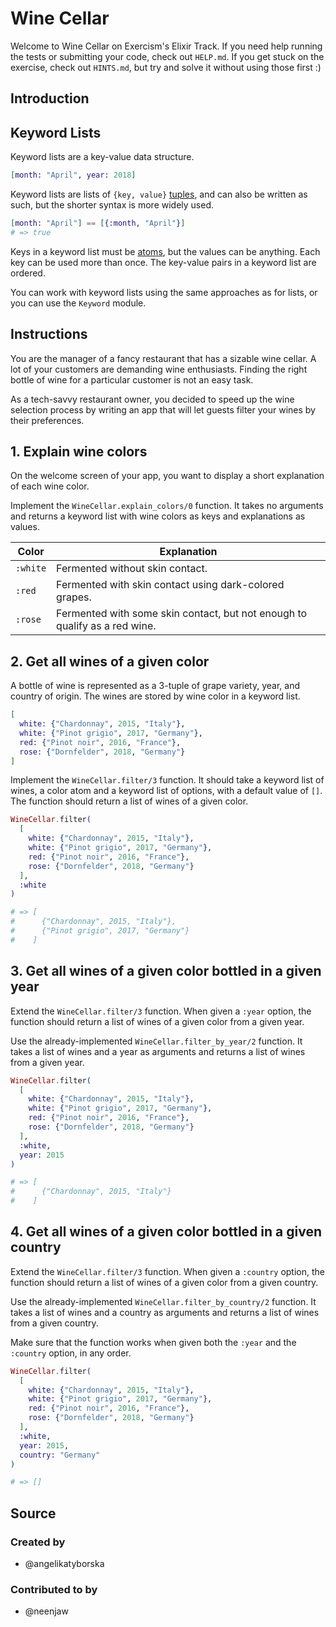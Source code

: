 # Wine Cellar

Welcome to Wine Cellar on Exercism's Elixir Track.
If you need help running the tests or submitting your code, check out `HELP.md`.
If you get stuck on the exercise, check out `HINTS.md`, but try and solve it without using those first :)

## Introduction

## Keyword Lists

Keyword lists are a key-value data structure.

```elixir
[month: "April", year: 2018]
```

Keyword lists are lists of `{key, value}` [tuples][exercism-tuples], and can also be written as such, but the shorter syntax is more widely used.

```elixir
[month: "April"] == [{:month, "April"}]
# => true
```

Keys in a keyword list must be [atoms][exercism-atoms], but the values can be anything. Each key can be used more than once. The key-value pairs in a keyword list are ordered.

You can work with keyword lists using the same approaches as for lists, or you can use the `Keyword` module.

[exercism-tuples]: https://exercism.org/tracks/elixir/concepts/tuples
[exercism-atoms]: https://exercism.org/tracks/elixir/concepts/atoms

## Instructions

You are the manager of a fancy restaurant that has a sizable wine cellar. A lot of your customers are demanding wine enthusiasts. Finding the right bottle of wine for a particular customer is not an easy task.

As a tech-savvy restaurant owner, you decided to speed up the wine selection process by writing an app that will let guests filter your wines by their preferences.

## 1. Explain wine colors

On the welcome screen of your app, you want to display a short explanation of each wine color.

Implement the `WineCellar.explain_colors/0` function. It takes no arguments and returns a keyword list with wine colors as keys and explanations as values.

| Color    | Explanation                                                                |
| -------- | -------------------------------------------------------------------------- |
| `:white` | Fermented without skin contact.                                            |
| `:red`   | Fermented with skin contact using dark-colored grapes.                     |
| `:rose`  | Fermented with some skin contact, but not enough to qualify as a red wine. |

## 2. Get all wines of a given color

A bottle of wine is represented as a 3-tuple of grape variety, year, and country of origin. The wines are stored by wine color in a keyword list.

```elixir
[
  white: {"Chardonnay", 2015, "Italy"},
  white: {"Pinot grigio", 2017, "Germany"},
  red: {"Pinot noir", 2016, "France"},
  rose: {"Dornfelder", 2018, "Germany"}
]
```

Implement the `WineCellar.filter/3` function. It should take a keyword list of wines, a color atom and a keyword list of options, with a default value of `[]`. The function should return a list of wines of a given color.

```elixir
WineCellar.filter(
  [
    white: {"Chardonnay", 2015, "Italy"},
    white: {"Pinot grigio", 2017, "Germany"},
    red: {"Pinot noir", 2016, "France"},
    rose: {"Dornfelder", 2018, "Germany"}
  ],
  :white
)

# => [
#      {"Chardonnay", 2015, "Italy"},
#      {"Pinot grigio", 2017, "Germany"}
#    ]
```

## 3. Get all wines of a given color bottled in a given year

Extend the `WineCellar.filter/3` function. When given a `:year` option, the function should return a list of wines of a given color from a given year.

Use the already-implemented `WineCellar.filter_by_year/2` function. It takes a list of wines and a year as arguments and returns a list of wines from a given year.

```elixir
WineCellar.filter(
  [
    white: {"Chardonnay", 2015, "Italy"},
    white: {"Pinot grigio", 2017, "Germany"},
    red: {"Pinot noir", 2016, "France"},
    rose: {"Dornfelder", 2018, "Germany"}
  ],
  :white,
  year: 2015
)

# => [
#      {"Chardonnay", 2015, "Italy"}
#    ]
```

## 4. Get all wines of a given color bottled in a given country

Extend the `WineCellar.filter/3` function. When given a `:country` option, the function should return a list of wines of a given color from a given country.

Use the already-implemented `WineCellar.filter_by_country/2` function. It takes a list of wines and a country as arguments and returns a list of wines from a given country.

Make sure that the function works when given both the `:year` and the `:country` option, in any order.

```elixir
WineCellar.filter(
  [
    white: {"Chardonnay", 2015, "Italy"},
    white: {"Pinot grigio", 2017, "Germany"},
    red: {"Pinot noir", 2016, "France"},
    rose: {"Dornfelder", 2018, "Germany"}
  ],
  :white,
  year: 2015,
  country: "Germany"
)

# => []
```

## Source

### Created by

- @angelikatyborska

### Contributed to by

- @neenjaw
